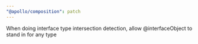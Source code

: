 ```yaml
---
"@apollo/composition": patch
---
```


When doing interface type intersection detection, allow @interfaceObject to stand in for any type
